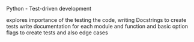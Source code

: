 Python - Test-driven development

explores importance of the testing the code, writing  Docstrings to create tests
write documentation for each module and function
and basic option flags to create tests and also edge cases
